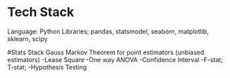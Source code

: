 # Tech Stack
Language: Python
Libraries; pandas, statsmodel, seaborn, matplotlib, sklearn, scipy

#Stats Stack
Gauss Markov Theorem for point estimators (unbiased estimators)
-Lease Square
-One way ANOVA
-Confidence Interval
-F-stat; T-stat;
-Hypothesis Testing
